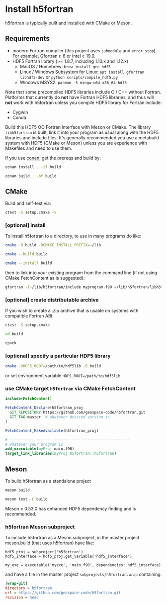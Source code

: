 # Install h5fortran

h5fortran is typically built and installed with CMake or Meson.

## Requirements

* modern Fortran compiler (this project uses `submodule` and `error stop`). For example, Gfortran &ge; 6 or Intel &ge; 19.0.
* HDF5 Fortran library (>= 1.8.7, including 1.10.x and 1.12.x)
  * MacOS / Homebrew: `brew install gcc hdf5`
  * Linux / Windows Subsystem for Linux: `apt install gfortran libhdf5-dev` or `python scripts/compile_hdf5.py`
  * Windows MSYS2: `pacman -S mingw-w64-x86_64-hdf5`

Note that some precompiled HDF5 libraries include C / C++ without Fortran.
Platforms that currently do **not** have Fortran HDF5 libraries, and thus will **not** work with h5fortran unless you compile HDF5 library for Fortran include:

* Cygwin
* Conda

Build this HDF5 OO Fortran interface with Meson or CMake.
The library `libh5fortran` is built, link it into your program as usual along with the HDF5 libraries and include files.
It's generally recommended you use a metabuild system with HDF5 (CMake or Meson) unless you are experience with Makefiles and need to use them.

If you use
[conan](https://conan.io),
get the prereqs and build by:

```sh
conan install . -if build

conan build . -bf build
```

## CMake

Build and self-test via:

```sh
ctest -S setup.cmake -V
```

### [optional] install

To install h5fortran to a directory, to use in many programs do like:

```sh
cmake -B build -DCMAKE_INSTALL_PREFIX=~/lib

cmake --build build

cmake --install build
```

then to link into your existing program from the command line (if not using CMake FetchContent as is suggested):

```sh
gfortran -I~/lib/h5fortran/include myprogram.f90 ~/lib/h5fortran/libh5fortran.a
```

### [optional] create distributable archive

If you wish to create a .zip archive that is usable on systems with compatible Fortran ABI:

```sh
ctest -S setup.cmake

cd build

cpack
```

### [optional] specify a particular HDF5 library

```sh
cmake -DHDF5_ROOT=/path/to/hdf5lib -B build
```

or set environment variable `HDF5_ROOT=/path/to/hdf5lib`

### use CMake target `h5fortran` via CMake FetchContent

```cmake
include(FetchContent)

FetchContent_Declare(h5fortran_proj
  GIT_REPOSITORY https://github.com/geospace-code/h5fortran.git
  GIT_TAG master  # whatever desired version is
)

FetchContent_MakeAvailable(h5fortran_proj)

# ------------------------------------------------------
# whatever your program is
add_executable(myProj main.f90)
target_link_libraries(myProj h5fortran::h5fortran)
```

## Meson

To build h5fortran as a standalone project

```sh
meson build

meson test -C build
```

Meson &ge; 0.53.0 has enhanced HDF5 dependency finding and is recommended.

### h5fortran Meson subproject

To include h5fortran as a Meson subproject, in the master project meson.build (that uses h5fortran) have like:

```meson
hdf5_proj = subproject('h5fortran')
hdf5_interface = hdf5_proj.get_variable('hdf5_interface')

my_exe = executable('myexe', 'main.f90', dependencies: hdf5_interface)
```

and have a file in the master project `subprojects/h5fortran.wrap` containing:

```ini
[wrap-git]
directory = h5fortran
url = https://github.com/geospace-code/h5fortran.git
revision = head
```
